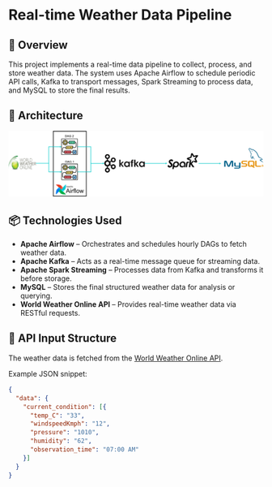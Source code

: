 # Real-time Weather Data Pipeline

## 📌 Overview

This project implements a real-time data pipeline to collect, process, and store weather data. The system uses Apache Airflow to schedule periodic API calls, Kafka to transport messages, Spark Streaming to process data, and MySQL to store the final results.

## 🧱 Architecture

![System Architecture](assets/workflow.png)

## 📦 Technologies Used

- **Apache Airflow** – Orchestrates and schedules hourly DAGs to fetch weather data.
- **Apache Kafka** – Acts as a real-time message queue for streaming data.
- **Apache Spark Streaming** – Processes data from Kafka and transforms it before storage.
- **MySQL** – Stores the final structured weather data for analysis or querying.
- **World Weather Online API** – Provides real-time weather data via RESTful requests.

## 🧾 API Input Structure

The weather data is fetched from the [World Weather Online API](https://www.worldweatheronline.com/).

Example JSON snippet:

```json
{
  "data": {
    "current_condition": [{
      "temp_C": "33",
      "windspeedKmph": "12",
      "pressure": "1010",
      "humidity": "62",
      "observation_time": "07:00 AM"
    }]
  }
}